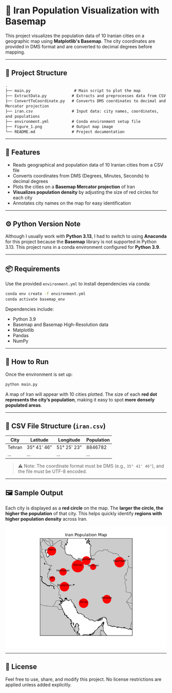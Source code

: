 # 📍 Iran Population Visualization with Basemap

This project visualizes the population data of 10 Iranian cities on a geographic map using **Matplotlib's Basemap**. The city coordinates are provided in DMS format and are converted to decimal degrees before mapping.

---

## 📁 Project Structure

```
.
├── main.py                   # Main script to plot the map
├── ExtractData.py           # Extracts and preprocesses data from CSV
├── ConvertToCoordinate.py   # Converts DMS coordinates to decimal and Mercator projection
├── iran.csv                 # Input data: city names, coordinates, and populations
├── environment.yml          # Conda environment setup file
├── Figure_1.png             # Output map image
└── README.md                # Project documentation
```

---

## 🧠 Features

- Reads geographical and population data of 10 Iranian cities from a CSV file
- Converts coordinates from DMS (Degrees, Minutes, Seconds) to decimal degrees
- Plots the cities on a **Basemap Mercator projection** of Iran
- **Visualizes population density** by adjusting the size of red circles for each city
- Annotates city names on the map for easy identification

---

## ⚙️ Python Version Note

Although I usually work with **Python 3.13**, I had to switch to using **Anaconda** for this project because the **Basemap** library is not supported in Python 3.13. This project runs in a conda environment configured for **Python 3.9**.

---

## 📦 Requirements

Use the provided `environment.yml` to install dependencies via conda:

```bash
conda env create -f environment.yml
conda activate basemap_env
```

Dependencies include:

- Python 3.9
- Basemap and Basemap High-Resolution data
- Matplotlib
- Pandas
- NumPy

---

## 🚀 How to Run

Once the environment is set up:

```bash
python main.py
```

A map of Iran will appear with 10 cities plotted. The size of each **red dot represents the city’s population**, making it easy to spot **more densely populated areas**.

---

## 📄 CSV File Structure (`iran.csv`)

| City     | Latitude           | Longitude          | Population |
|----------|--------------------|--------------------|------------|
| Tehran   | 35° 41' 46"        | 51° 25' 23"        | 8846782    |
| ...      | ...                | ...                | ...        |

> ⚠️ Note: The coordinate format must be DMS (e.g., `35° 41' 46"`), and the file must be UTF-8 encoded.

---

## 🖼️ Sample Output

Each city is displayed as a **red circle** on the map. The **larger the circle, the higher the population** of that city. This helps quickly identify **regions with higher population density** across Iran.

![Iran Population Map](Figure_1.png)

---

## 📝 License

Feel free to use, share, and modify this project. No license restrictions are applied unless added explicitly.